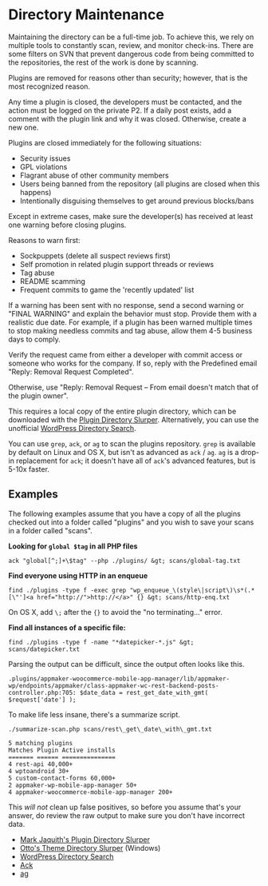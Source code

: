 # Directory Maintenance

Maintaining the directory can be a full-time job. To achieve this, we rely on multiple tools to constantly scan, review, and monitor check-ins. There are some filters on SVN that prevent dangerous code from being committed to the repositories, the rest of the work is done by scanning.

Plugins are removed for reasons other than security; however, that is the most recognized reason.

Any time a plugin is closed, the developers must be contacted, and the action must be logged on the private P2. If a daily post exists, add a comment with the plugin link and why it was closed. Otherwise, create a new one.

Plugins are closed immediately for the following situations:

- Security issues
- GPL violations
- Flagrant abuse of other community members
- Users being banned from the repository (all plugins are closed when this happens)
- Intentionally disguising themselves to get around previous blocks/bans

Except in extreme cases, make sure the developer(s) has received at least one warning before closing plugins.

Reasons to warn first:

- Sockpuppets (delete all suspect reviews first)
- Self promotion in related plugin support threads or reviews
- Tag abuse
- README scamming
- Frequent commits to game the 'recently updated' list

If a warning has been sent with no response, send a second warning or "FINAL WARNING" and explain the behavior must stop. Provide them with a realistic due date. For example, if a plugin has been warned multiple times to stop making needless commits and tag abuse, allow them 4-5 business days to comply.

Verify the request came from either a developer with commit access or someone who works for the company. If so, reply with the Predefined email "Reply: Removal Request Completed".

Otherwise, use "Reply: Removal Request – From email doesn't match that of the plugin owner".

This requires a local copy of the entire plugin directory, which can be downloaded with the [Plugin Directory Slurper](https://github.com/markjaquith/WordPress-Plugin-Directory-Slurper). Alternatively, you can use the unofficial [WordPress Directory Search](https://wpdirectory.net/).

You can use `grep`, `ack`, or `ag` to scan the plugins repository. `grep` is available by default on Linux and OS X, but isn't as advanced as `ack` / `ag`. `ag` is a drop-in replacement for `ack`; it doesn't have all of `ack`'s advanced features, but is 5-10x faster.

## Examples

The following examples assume that you have a copy of all the plugins checked out into a folder called "plugins" and you wish to save your scans in a folder called "scans".

**Looking for `global $tag` in all PHP files**

```
ack "global[^;]+\$tag" --php ./plugins/ &gt; scans/global-tag.txt
```

**Find everyone using HTTP in an enqueue**

```
find ./plugins -type f -exec grep "wp_enqueue_\(style\|script\)\s*(.*[\"']<a href="http://">http://</a>" {} &gt; scans/http-enq.txt
```
On OS X, add `\;` after the `{}` to avoid the "no terminating..." error.

**Find all instances of a specific file:**

```
find ./plugins -type f -name "*datepicker-*.js" &gt; scans/datepicker.txt
```

Parsing the output can be difficult, since the output often looks like this.

```
.plugins/appmaker-woocommerce-mobile-app-manager/lib/appmaker-wp/endpoints/appmaker/class-appmaker-wc-rest-backend-posts-controller.php:705: $date_data = rest_get_date_with_gmt( $request['date'] );
```

To make life less insane, there's a summarize script.

```
./summarize-scan.php scans/rest\_get\_date\_with\_gmt.txt
```

```
5 matching plugins
Matches Plugin Active installs
======= ====== ===============
4 rest-api 40,000+
4 wptoandroid 30+
5 custom-contact-forms 60,000+
2 appmaker-wp-mobile-app-manager 50+
4 appmaker-woocommerce-mobile-app-manager 200+
```

This _will not_ clean up false positives, so before you assume that's your answer, do review the raw output to make sure you don't have incorrect data.

- [Mark Jaquith's Plugin Directory Slurper](https://github.com/markjaquith/WordPress-Plugin-Directory-Slurper)
-  [Otto's Theme Directory Slurper](https://github.com/Otto42/WordPress-Theme-Directory-Slurper/) (Windows)
- [WordPress Directory Search](https://wpdirectory.net/)
- [Ack](https://beyondgrep.com/)
- [ag](https://geoff.greer.fm/ag/)